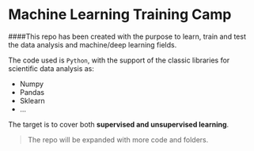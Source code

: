 Machine Learning Training Camp
==============================

####This repo has been created with the purpose to learn, train and test the data analysis and machine/deep learning fields.

The code used is `Python`, with the support of the classic libraries for scientific data analysis as:

- Numpy
- Pandas
- Sklearn
- ...

The target is to cover both **supervised and unsupervised learning**.

>The repo will be expanded with more code and folders.


